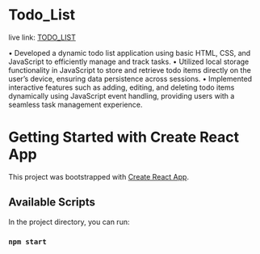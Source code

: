 # Todo_List

live link: [TODO_LIST](https://todo7571.netlify.app/)

• Developed a dynamic todo list application using basic HTML, CSS, and JavaScript to efficiently manage and track tasks.
• Utilized local storage functionality in JavaScript to store and retrieve todo items directly on the user’s device, ensuring data persistence across sessions.
• Implemented interactive features such as adding, editing, and deleting todo items dynamically using JavaScript event handling, providing users with a seamless task management experience.

# Getting Started with Create React App
This project was bootstrapped with [Create React App](https://github.com/facebook/create-react-app).
## Available Scripts
In the project directory, you can run:
### `npm start`